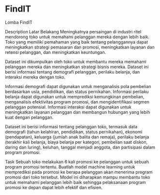 # FindIT
Lomba FindIT

Description
Latar Belakang
Meningkatnya persaingan di industri ritel mendorong toko untuk memahami pelanggan mereka dengan lebih baik. Toko yang memiliki pemahaman yang baik tentang pelanggannya dapat meningkatkan strategi pemasaran dan promosi, meningkatkan layanan dan retensi pelanggan, dan meningkatkan keuntungan.

Dataset ini dikumpulkan oleh toko untuk membantu mereka memahami pelanggan mereka dan meningkatkan strategi bisnis mereka. Dataset ini berisi informasi tentang demografi pelanggan, perilaku belanja, dan interaksi mereka dengan toko.

Informasi demografi dapat digunakan untuk menganalisis pola pembelian berdasarkan usia, pendidikan, dan status pernikahan. Informasi perilaku belanja dapat digunakan untuk memprediksi kemungkinan pembelian, menganalisis efektivitas program promosi, dan mengidentifikasi segmen pelanggan potensial. Informasi interaksi dapat digunakan untuk meningkatkan layanan pelanggan dan membangun hubungan yang lebih kuat dengan pelanggan.

Dataset ini berisi informasi tentang pelanggan toko, termasuk data demografi (tahun kelahiran, pendidikan, status pernikahan), ekonomi (pendapatan), keluarga (jumlah anak balita dan remaja), perilaku belanja (terakhir kali belanja, biaya belanja per kategori, pembelian saat diskon, daring dan luring), keluhan, tanggal menjadi anggota, dan partisipasi dalam program promosi.

Task
Sebuah toko melakukan 6 kali promosi ke pelanggan untuk sebuah program promosi tertentu. Buatlah model machine learning untuk memprediksi pada promosi ke berapa pelanggan akan menerima program promosi dari toko tersebut. Model ini diharapkan mampu membantu toko untuk memahami pelanggan lebih baik sehingga pelaksanaan program promosi ke depan dapat lebih efektif dan efisien.